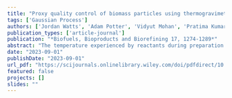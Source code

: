 ```yaml
---
title: "Proxy quality control of biomass particles using thermogravimetric analysis and Gaussian process regression models"
tags: ['Gaussian Process']
authors: ['Jordan Watts', 'Adam Potter', 'Vidyut Mohan', 'Pratima Kumari', 'Sonal K Thengane', 'Shahabaddine Sokhansanj', 'Yankai Cao', 'Kevin S Kung']
publication_types: ['article-journal']
publication: "*Biofuels, Bioproducts and Biorefining 17, 1274-1289*"
abstract: "The temperature experienced by reactants during preparation in a reactor is a key component in determining the yield and homogeneity of usable chemical products such as biomass particles. Thermocouples with sensors can be used to monitor spatial temperature gradients within reactors but these sensors are often too expensive and/or invasive. The present work proposes a strategy to identify optimal machine learning models to infer the maximum effective temperature experienced by particles during oxidative biomass torrefaction using key thermochemical combustion parameters. The maximum rate of weight loss, the corresponding temperature, and fixed carbon content on a dry-ash-free basis are used as literature-based predictor variables obtained from thermogravimetric analysis. The evaluation of 24 machine-learning models using the standard tenfold cross-validation method suggests that the exponential Gaussian process regression (GPR) model is the most effective, followed by other GPR models. These high-performing GPR models were also utilized to predict the effective preparation temperature distribution of reactor-produced biomass particles under eight conditions of varying residence time and air-to-biomass ratio. The effective preparation temperature and residence time of individual biomass particles were then encoded into the torrefaction severity factor and used to estimate the energy yield of the reactor output as a novel quality control method. © 2023 The Authors. Biofuels, Bioproducts and Biorefining published by Society of Industrial Chemistry and John Wiley & Sons Ltd."
date: "2023-09-01"
publishDate: "2023-09-01"
url_pdf: "https://scijournals.onlinelibrary.wiley.com/doi/pdfdirect/10.1002/bbb.2504"
featured: false
projects: []
slides: ""
---
```

